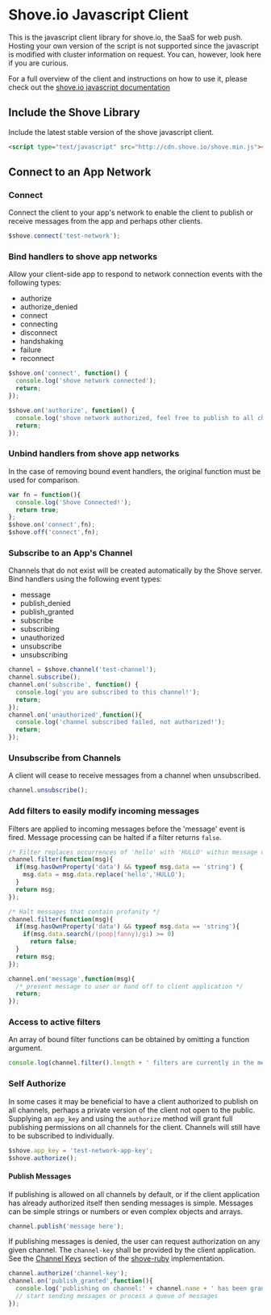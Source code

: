 # Shove.io Javascript Client

This is the javascript client library for shove.io, the SaaS for web push.  Hosting your own version of the script is not supported
since the javascript is modified with cluster information on request.  You can, however, look here if you are curious.

For a full overview of the client and instructions on how to use it,
please check out the [shove.io javascript documentation](http://shove.io/documentation/javascript_api)

## Include the Shove Library

Include the latest stable version of the shove javascript client.

```html
<script type="text/javascript" src="http://cdn.shove.io/shove.min.js"></script>
```

## Connect to an App Network

### <a name="shove_connect" />Connect

Connect the client to your app's network to enable the client to publish or receive messages from the app and perhaps other clients.

```javascript
$shove.connect('test-network');
```

### <a name="shove_events" />Bind handlers to shove app networks

Allow your client-side app to respond to network connection events with the following types:

+ authorize
+ authorize_denied
+ connect
+ connecting
+ disconnect
+ handshaking
+ failure
+ reconnect

```javascript
$shove.on('connect', function() {
  console.log('shove network connected');
  return;
});

$shove.on('authorize', function() {
  console.log('shove network authorized, feel free to publish to all channels');
  return;
});
```

### <a name="shove_on_off" />Unbind handlers from shove app networks

In the case of removing bound event handlers, the original function must be used for comparison.

```javascript
var fn = function(){
  console.log('Shove Connected!');
  return true;
};
$shove.on('connect',fn);
$shove.off('connect',fn);
```

### <a name="channel_subscribe" />Subscribe to an App's Channel

Channels that do not exist will be created automatically by the Shove server.  Bind handlers using the following event types:

+ message
+ publish_denied
+ publish_granted
+ subscribe
+ subscribing
+ unauthorized
+ unsubscribe
+ unsubscribing

```javascript
channel = $shove.channel('test-channel');
channel.subscribe();
channel.on('subscribe', function() {
  console.log('you are subscribed to this channel!');
  return;
});
channel.on('unauthorized',function(){
  console.log('channel subscribed failed, not authorized!');
  return;
});
```

### <a name="channel_unsubscribe" />Unsubscribe from Channels

A client will cease to receive messages from a channel when unsubscribed.

```javascript
channel.unsubscribe();
```

### <a name="channel_filters" />Add filters to easily modify incoming messages

Filters are applied to incoming messages before the 'message' event is fired.  Message processing can be halted if a filter returns `false`.

```javascript
/* Filter replaces occurrences of 'hello' with 'HULLO' within message data strings */
channel.filter(function(msg){
  if(msg.hasOwnProperty('data') && typeof msg.data == 'string') {
    msg.data = msg.data.replace('hello','HULLO');
  }
  return msg;
});

/* Halt messages that contain profanity */
channel.filter(function(msg){
  if(msg.hasOwnProperty('data') && typeof msg.data == 'string'){
    if(msg.data.search(/(poop|fanny)/gi) >= 0)
      return false;
  }
  return msg;
});

channel.on('message',function(msg){
  /* present message to user or hand off to client application */
  return;
});
```

### Access to active filters

An array of bound filter functions can be obtained by omitting a function argument.

```javascript
console.log(channel.filter().length + ' filters are currently in the message pipeline.');
```

### <a name="shove_authorize" />Self Authorize

In some cases it may be beneficial to have a client authorized to publish on all channels, perhaps a private version of the client not open to the public.  Supplying an `app_key` and using the `authorize` method will grant full publishing permissions on all channels for the client.  Channels will still have to be subscribed to individually.

```javascript
$shove.app_key = 'test-network-app-key';
$shove.authorize();
```

#### <a name="channel_publish" />Publish Messages

If publishing is allowed on all channels by default, or if the client application has already authorized itself then sending messages is simple.  Messages can be simple strings or numbers or even complex objects and arrays.

```javascript
channel.publish('message here');
```

If publishing messages is denied, the user can request authorization on any given channel.  The `channel-key` shall be provided by the client application.  See the [Channel Keys](https://github.com/shove/shove-ruby#channel_keys "Shove-Ruby:Channel Keys") section of the [shove-ruby](https://github.com/shove/shove-ruby "Shove-Ruby") implementation.

```javascript
channel.authorize('channel-key');
channel.on('publish_granted',function(){
  console.log('publishing on channel:' + channel.name + ' has been granted');
  // start sending messages or process a queue of messages
});
```